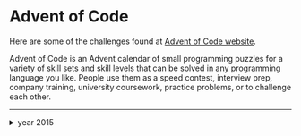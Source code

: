 # Advent of Code

Here are some of the challenges found at [Advent of Code website](https://adventofcode.com).

<p>Advent of Code is an Advent calendar of small programming puzzles for a variety of skill sets and skill levels that can be solved in any programming language you like. People use them as a speed contest, interview prep, company training, university coursework, practice problems, or to challenge each other.</p>

<hr>

<details>
  <summary>year 2015</summary>
  <p>Santa was hoping for a white Christmas, but his weather machine's "snow" function is powered by stars, and he's fresh out! To save Christmas, he needs you to collect fifty stars by December 25th.</p>
  
  <p>Collect stars by helping Santa solve puzzles. Two puzzles will be made available on each day in the Advent calendar; the second puzzle is unlocked when you complete the first. Each puzzle grants one star. Good luck!</p>

- [Day 1](2015/day1.md) ✔
- [Day 2](2015/day2.md) ✔

</details>
